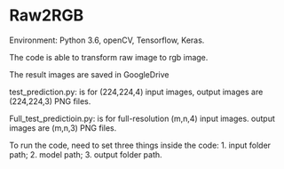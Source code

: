 # Raw2RGB

Environment:
Python 3.6,
openCV,
Tensorflow,
Keras.

The code is able to transform raw image to rgb image.

The result images are saved in GoogleDrive

test_prediction.py:  is for (224,224,4) input images, output images are (224,224,3) PNG files.

Full_test_predictioin.py:  is for full-resolution (m,n,4) input images. output images are (m,n,3) PNG files.

To run the code, need to set three things inside the code: 1. input folder path; 2. model path; 3. output folder path.
